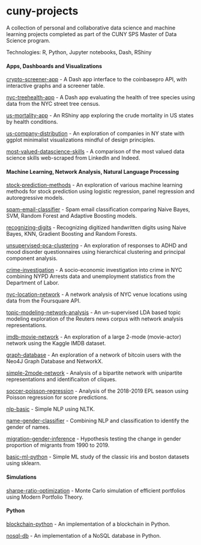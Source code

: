 # cuny-projects
A collection of personal and collaborative data science and machine learning projects completed as part of the CUNY SPS Master of Data Science program.

Technologies: R, Python, Jupyter notebooks, Dash, RShiny

#### Apps, Dashboards and Visualizations

[crypto-screener-app](https://mi-cryptoscreener.herokuapp.com/) - A Dash app interface to the coinbasepro API, with interactive graphs and a screener table.

[nyc-treehealth-app](https://mi-tree-health.herokuapp.com/) - A Dash app evaluating the health of tree species using data from the NYC street tree census.

[us-mortality-app](https://maelillien.shinyapps.io/StateCrudeMortality/) - An RShiny app exploring the crude mortality in US states by health conditions.

[us-company-distribution](https://rpubs.com/maelillien/data608hw1) - An exploration of companies in NY state with ggplot minimalist visualizations mindful of design principles.

[most-valued-datascience-skills](https://rpubs.com/dhairavc/541217) - A comparison of the most valued data science skills web-scraped from LinkedIn and Indeed.

#### Machine Learning, Network Analysis, Natural Language Processing

[stock-prediction-methods](https://rpubs.com/maelillien/data621finalproject) - An exploration of various machine learning methods for stock prediction using logistic regression, panel regression and autoregressive models. 

[spam-email-classifier](https://nbviewer.jupyter.org/github/maelillien/cuny-projects/blob/main/spam-email-classifier/data620assignment06.ipynb) - Spam email classification comparing Naive Bayes, SVM, Random Forest and Adaptive Boosting models.

[recognizing-digits](https://rpubs.com/maelillien/recognizing-digits) - Recognizing digitized handwritten digits using Naive Bayes, KNN, Gradient Boosting and Random Forests.

[unsupervised-pca-clustering](https://rpubs.com/maelillien/unsupervised-pca-clustering) - An exploration of responses to ADHD and mood disorder questionnaires using hierarchical clustering and principal component analysis.

[crime-investigation](https://rpubs.com/maelillien/data607finalproject) - A socio-economic investigation into crime in NYC combining NYPD Arrests data and unemployment statistics from the Department of Labor.

[nyc-location-network](https://nbviewer.jupyter.org/github/maelillien/cuny-projects/blob/main/nyc-location-network/data620project1.ipynb) - A network analysis of NYC venue locations using data from the Foursquare API.

[topic-modeling-network-analysis](https://nbviewer.jupyter.org/github/maelillien/cuny-projects/blob/main/topic-modeling-network-analysis/data620project_final.ipynb) - An un-supervised LDA based topic modeling exploration of the Reuters news corpus with network analysis representations.

[imdb-movie-network](https://nbviewer.jupyter.org/github/maelillien/cuny-projects/blob/main/imdb-movie-network/data620project02.ipynb) - An exploration of a large 2-mode (movie-actor) network using the Kaggle IMDB dataset. 

[graph-database](https://nbviewer.jupyter.org/github/maelillien/cuny-projects/blob/main/graph-database/data620assignment3.ipynb) - An exploration of a network of bitcoin users with the Neo4J Graph Database and NetworkX.

[simple-2mode-network](https://nbviewer.jupyter.org/github/maelillien/cuny-projects/blob/main/simple-2mode-network/data620assignment4.ipynb) - Analysis of a bipartite network with unipartite representations and identificaiton of cliques.

[soccer-poisson-regression](https://rpubs.com/maelillien/poisson-soccer) - Analysis of the 2018-2019 EPL season using Poisson regression for score predictions.

[nlp-basic](https://nbviewer.jupyter.org/github/maelillien/cuny-projects/blob/main/nlp-basic/data620assignment5.ipynb) - Simple NLP using NLTK.
  
[name-gender-classifier](https://nbviewer.jupyter.org/github/maelillien/cuny-projects/blob/main/name-gender-classifier/data620project03.ipynb) - Combining NLP and classification to identify the gender of names.

[migration-gender-inference](https://rpubs.com/maelillien/data606finalproject) - Hypothesis testing the change in gender proportion of migrants from 1990 to 2019.

[basic-ml-python](https://github.com/maelillien/cuny-projects/blob/main/basic-ml-python/basic-ml.py) - Simple ML study of the classic iris and boston datasets using sklearn.

#### Simulations

[sharpe-ratio-optimization](https://nbviewer.jupyter.org/github/maelillien/cuny-projects/blob/main/sharpe-ratio-optimization/data604finalproject.ipynb) - Monte Carlo simulation of efficient portfolios using Modern Portfolio Theory. 

#### Python

[blockchain-python](https://github.com/maelillien/cuny-projects/blob/main/blockchain-python/blockchain_python.py) - An implementation of a blockchain in Python.

[nosql-db](https://github.com/maelillien/cuny-projects/blob/main/nosql-db/no-sql-db.py) - An implementation of a NoSQL database in Python.





